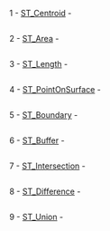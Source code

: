 1 - [ST_Centroid](http://postgis.net/docs/ST_Centroid.html) - 

```sql

```

2 - [ST_Area](http://postgis.net/docs/ST_Area.html) -

```sql

```

3 - [ST_Length](http://postgis.net/docs/ST_Length.html) -

```sql

```

4 - [ST_PointOnSurface](http://postgis.net/docs/ST_PointOnSurface.html) -

```sql

```

5 - [ST_Boundary](http://postgis.net/docs/ST_Boundary.html) -

```sql

```

6 - [ST_Buffer](http://postgis.net/docs/ST_Buffer.html) -

```sql

```

7 - [ST_Intersection](http://postgis.net/docs/ST_Intersection.html) -

```sql

```

8 - [ST_Difference](http://postgis.net/docs/ST_Difference.html) -

```sql

```

9 - [ST_Union](http://postgis.net/docs/ST_Union.html) -
```sql

```
